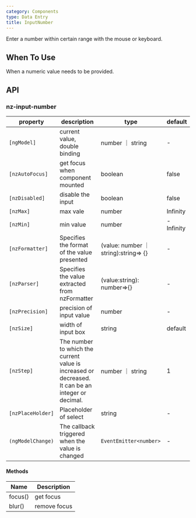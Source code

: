 ```yaml
---
category: Components
type: Data Entry
title: InputNumber
---
```


Enter a number within certain range with the mouse or keyboard.

## When To Use

When a numeric value needs to be provided.

## API

### nz-input-number

| property | description | type | default |
| -------- | ----------- | ---- | ------- |
| `[ngModel]` | current value, double binding | number ｜ string | - |
| `[nzAutoFocus]` | get focus when component mounted | boolean | false |
| `[nzDisabled]` | disable the input | boolean | false |
| `[nzMax]` | max vale | number | Infinity |
| `[nzMin]` | min value | number | -Infinity |
| `[nzFormatter]` | Specifies the format of the value presented | (value: number ｜ string):string=> {} | - |
| `[nzParser]` | Specifies the value extracted from nzFormatter | (value:string): number=>{} | - |
| `[nzPrecision]` | precision of input value | number | - |
| `[nzSize]` | width of input box | string | default |
| `[nzStep]` | The number to which the current value is increased or decreased. It can be an integer or decimal. | number ｜  string | 1 |
| `[nzPlaceHolder]` | Placeholder of select | string | - |
| `(ngModelChange)` | The callback triggered when the value is changed | `EventEmitter<number>` | - |

#### Methods

| Name | Description |
| ---- | ----------- |
| focus() | get focus |
| blur() | remove focus |
